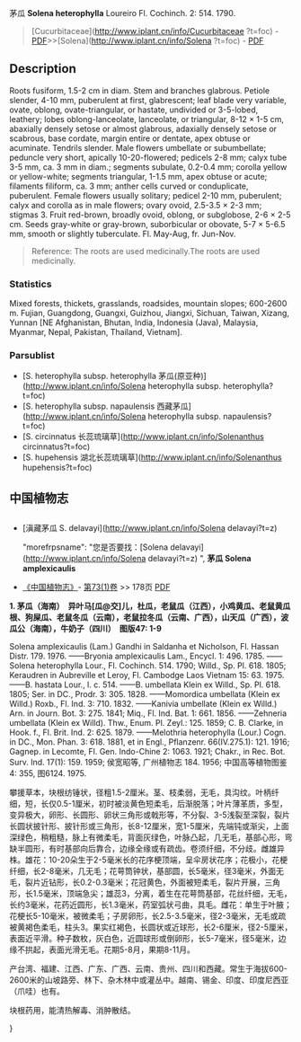 茅瓜 **Solena heterophylla** Loureiro Fl. Cochinch. 2: 514. 1790.

> [Cucurbitaceae](http://www.iplant.cn/info/Cucurbitaceae ?t=foc) - [PDF](http://iplant.cn/foc/pdf/Cucurbitaceae.pdf)>>[Solena](http://www.iplant.cn/info/Solena ?t=foc) - [PDF](http://www.iplant.cn/foc/pdf/Solena.pdf)

## Description

Roots fusiform, 1.5-2 cm in diam. Stem and branches glabrous. Petiole slender, 4-10 mm, puberulent at first, glabrescent; leaf blade very variable, ovate, oblong, ovate-triangular, or hastate, undivided or 3-5-lobed, leathery; lobes oblong-lanceolate, lanceolate, or triangular, 8-12 × 1-5 cm, abaxially densely setose or almost glabrous, adaxially densely setose or scabrous, base cordate, margin entire or dentate, apex obtuse or acuminate. Tendrils slender. Male flowers umbellate or subumbellate; peduncle very short, apically 10-20-flowered; pedicels 2-8 mm; calyx tube 3-5 mm, ca. 3 mm in diam.; segments subulate, 0.2-0.4 mm; corolla yellow or yellow-white; segments triangular, 1-1.5 mm, apex obtuse or acute; filaments filiform, ca. 3 mm; anther cells curved or conduplicate, puberulent. Female flowers usually solitary; pedicel 2-10 mm, puberulent; calyx and corolla as in male flowers; ovary ovoid, 2.5-3.5 × 2-3 mm; stigmas 3. Fruit red-brown, broadly ovoid, oblong, or subglobose, 2-6 × 2-5 cm. Seeds gray-white or gray-brown, suborbicular or obovate, 5-7 × 5-6.5 mm, smooth or slightly tuberculate. Fl. May-Aug, fr. Jun-Nov.

> Reference: 
> The roots are used medicinally.The roots are used medicinally.

### Statistics
Mixed forests, thickets, grasslands, roadsides, mountain slopes; 600-2600 m. Fujian, Guangdong, Guangxi, Guizhou, Jiangxi, Sichuan, Taiwan, Xizang, Yunnan [NE Afghanistan, Bhutan, India, Indonesia (Java), Malaysia, Myanmar, Nepal, Pakistan, Thailand, Vietnam].

### Parsublist

* [S.  heterophylla subsp. heterophylla  茅瓜(原亚种)](http://www.iplant.cn/info/Solena heterophylla subsp. heterophylla?t=foc)
* [S.  heterophylla subsp. napaulensis  西藏茅瓜](http://www.iplant.cn/info/Solena heterophylla subsp. napaulensis?t=foc)
* [S.  circinnatus  长蕊琉璃草](http://www.iplant.cn/info/Solenanthus circinnatus?t=foc)
* [S.  hupehensis  湖北长蕊琉璃草](http://www.iplant.cn/info/Solenanthus hupehensis?t=foc)

## 中国植物志

## 
* [滇藏茅瓜  S.  delavayi](http://www.iplant.cn/info/Solena delavayi?t=z)

  "morefrpsname": "您是否要找：<span class='spantxt'>[Solena delavayi](http://www.iplant.cn/info/Solena delavayi?t=z) ",
**茅瓜 Solena amplexicaulis**

* [《中国植物志》](http://www.iplant.cn/frps)- [第73(1)卷](http://www.iplant.cn/frps/vol/73(1)) >> 178页 [PDF](http://www.iplant.cn/frps/pdf/73(1)/178.PDF)

**1. 茅瓜（海南）　异叶马[瓜@交]儿，杜瓜，老鼠瓜（江西），小鸡黄瓜、老鼠黄瓜根、狗屎瓜、老鼠冬瓜（云南），老鼠拉冬瓜（云南、广西），山天瓜（广西），波瓜公（海南），牛奶子（四川）　图版47: 1-9**

Solena amplexicaulis (Lam.) Gandhi in Saldanha et Nicholson, Fl. Hassan Distr. 179. 1976. ——Bryonia amplexicaulis Lam., Encycl. 1: 496. 1785. ——Solena heterophylla Lour., Fl. Cochinch. 514. 1790; Willd., Sp. Pl. 618. 1805; Keraudren in Aubreville et Leroy, Fl. Cambodge Laos Vietnam 15: 63. 1975. ——B. hastata Lour., l. c. 514. ——B. umbellata Klein ex Willd., Sp. Pl. 618. 1805; Ser. in DC., Prodr. 3: 305. 1828. ——Momordica umbellata (Klein ex Willd.) Roxb., Fl. Ind. 3: 710. 1832. ——Kanivia umbellate (Klein ex Willd.) Arn. in Journ. Bot. 3: 275. 1841; Miq., Fl. Ind. Bat. 1: 661. 1856. ——Zehneria umbellata (Klein ex Willd). Thw., Enum. Pl. Zeyl.: 125. 1859; C. B. Clarke, in Hook. f., Fl. Brit. Ind. 2: 625. 1879. ——Melothria heterophylla (Lour.) Cogn. in DC., Mon. Phan. 3: 618. 1881, et in Engl., Pflanzenr. 66(IV.275.1): 121. 1916; Gagnep. in Lecomte, Fl. Gen. Indo-Chine 2: 1063. 1921; Chakr., in Rec. Bot. Surv. Ind. 17(1): 159. 1959; 侯宽昭等, 广州植物志 184. 1956; 中国高等植物图鉴 4: 355, 图6124. 1975.

攀援草本，块根纺锤状，径粗1.5-2厘米。茎、枝柔弱，无毛，具沟纹。叶柄纤细，短，长仅0.5-1厘米，初时被淡黄色短柔毛，后渐脱落；叶片薄革质，多型，变异极大，卵形、长圆形、卵状三角形或戟形等，不分裂、3-5浅裂至深裂，裂片长圆状披针形、披针形或三角形，长8-12厘米，宽1-5厘米，先端钝或渐尖，上面深绿色，稍粗糙，脉上有微柔毛，背面灰绿色，叶脉凸起，几无毛，基部心形，弯缺半圆形，有时基部向后靠合，边缘全缘或有疏齿。卷须纤细，不分歧。雌雄异株。雄花：10-20朵生于2-5毫米长的花序梗顶端，呈伞房状花序；花极小，花梗纤细，长2-8毫米，几无毛；花萼筒钟状，基部圆，长5毫米，径3毫米，外面无毛，裂片近钻形，长0.2-0.3毫米；花冠黄色，外面被短柔毛，裂片开展，三角形，长1.5毫米，顶端急尖；雄蕊3，分离，着生在花萼筒基部，花丝纤细，无毛，长约3毫米，花药近圆形，长1.3毫米，药室弧状弓曲，具毛。雌花：单生于叶腋；花梗长5-10毫米，被微柔毛；子房卵形，长2.5-3.5毫米，径2-3毫米，无毛或疏被黄褐色柔毛，柱头3。果实红褐色，长圆状或近球形，长2-6厘米，径2-5厘米，表面近平滑。种子数枚，灰白色，近圆球形或倒卵形，长5-7毫米，径5毫米，边缘不拱起，表面光滑无毛。花期5-8月，果期8-11月。

产台湾、福建、江西、广东、广西、云南、贵州、四川和西藏。常生于海拔600-2600米的山坡路旁、林下、杂木林中或灌丛中。越南、锡金、印度、印度尼西亚（爪哇）也有。

块根药用，能清热解毒、消肿散结。

}